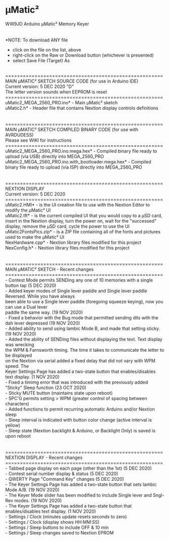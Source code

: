 # µMatic²
WW9JD Arduino µMatic² Memory Keyer <br>
<br>
<br>
*NOTE: To download ANY file
- click on the file on the list, above
- right-click on the Raw or Download button (whichever is presented)
- select Save File (Target) As
<br>
======================================================<br>
MAIN µMATIC² SKETCH SOURCE CODE (for use in Arduino IDE) <br>
Current version: 5 DEC 2020 "D"<br>
The letter version sounds when EEPROM is reset<br>
======================================================<br>
uMatic2_MEGA_2560_PRO.ino* - Main µMatic² sketch<br>
uMatic2.h* - Header file that contains Nextion display controls definitions<br>
<br>
<br>
======================================================<br>
MAIN µMATIC² SKETCH COMPILED BINARY CODE (for use with AVRDUDESS)<br>
  Please see WIKI for instructions<br>
======================================================<br>
uMatic2_MEGA_2560_PRO.ino.mega.hex* - Compiled binary file ready to upload (via USB) directly into MEGA_2560_PRO<br>
uMatic2_MEGA_2560_PRO.ino.with_bootloader.mega.hex* - Compiled binary file ready to upload (via ISP) directly into MEGA_2560_PRO<br>
<br>
<br>
======================================================<br>
NEXTION DISPLAY  <br>
Current version: 5 DEC 2020<br>
======================================================<br>
uMatic2.HMI* - is the UI creation file to use with the Nextion Editor to modify the µMatic² UI <br>
uMatic2.tft* - is the current compiled UI that you would copy to a µSD card, insert in the Nextion display, turn the power on, wait for the "successed" display, remove the µSD card, cycle the power to use the UI <br>
uMatic2FontsPics.zip* - is a ZIP file containing all of the fonts and pictures used to make the µMatic² UI<br>
NexHardware.cpp* - Nextion library files modified for this project<br>
NexConfig.h* - Nextion library files modified for this project<br>
<br>
<br>
======================================================<br>
MAIN µMATIC² SKETCH - Recent changes <br>
======================================================<br>
- Contest Mode permits SENDing any one of 10 memories with a single button tap (5 DEC 2020)<br>
- Added keyer modes of Single lever paddle and Single lever paddle Reversed. While you have always <br>
  been able to use a Single lever paddle (foregoing squeeze keying), now you can use a Dual lever <br>
  paddle the same way. (19 NOV 2020) <br>
- Fixed a behavior with the Bug mode that permitted sending dits with the dah lever depressed (19 NOV 2020) <br>  
- Added ability to send using Iambic Mode B, and made that setting sticky. (19 NOV 2020) <br>
- Added the ability of SENDing files without displaying the text. Text display was wrecking <br>
  the WPM & Farnsworth timing. The time it takes to communicate the letter to be displayed<br>
  on the Nextion via serial added a fixed delay that did not vary with WPM speed. The<br>
  Keyer Settings Page has added a two-state button that enables/disables text display. (1 NOV 2020)<br>
- Fixed a timimg error that was introduced with the previously added "Sticky" Sleep function  (23 OCT 2020)<br>
- Sticky MUTE button (maintains state upon reboot)<br>
- SPC'G permits setting > WPM (greater control of spacing between characters)<br>
- Added functions to permit recurring automatic Arduino and/or Nextion sleep <br>
- Sleep interval is indicated with button color change (active interval is yellow)<br>
- Sleep state (Nextion backlight & Arduino, or Backlight Only) is saved is upon reboot<br>
<br>
<br>
======================================================<br>
NEXTION DISPLAY - Recent changes   <br>
======================================================<br>
- Tabbed page display on each page (other than the 1st) (5 DEC 2020)<br>
- Contest serial number display & status (5 DEC 2020)<br>
- QWERTY Page "Command Key" changes (5 DEC 2020)<br>
- The Keyer Settings Page has added a two-state button that sets Iambic Mode A/B. (19 NOV 2020)<br>
- The Keyer Mode slider has been modified to include Single lever and Sngl-Rev modes. (19 NOV 2020)<br>
- The Keyer Settings Page has added a two-state button that enables/disables text display. (1 NOV 2020)<br>
- Settings / Clock (minutes update resets seconds to zero)<br>
- Settings / Clock (display shows HH:MM:SS)<br>
- Settings / Sleep buttons to include OFF & 10 min<br>
- Settings / Sleep changes saved to Nextion EPROM<br>
<br>
<br>
<br>
<br>
